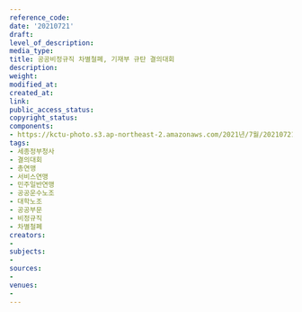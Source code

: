 ```yaml
---
reference_code: 
date: '20210721'
draft: 
level_of_description: 
media_type: 
title: 공공비정규직 차별철폐, 기재부 규탄 결의대회
description: 
weight: 
modified_at: 
created_at: 
link: 
public_access_status: 
copyright_status: 
components:
- https://kctu-photo.s3.ap-northeast-2.amazonaws.com/2021년/7월/20210721-공공비정규직+차별철폐,+기재부+규탄+결의대회_세종정부청사_결의대회_총연맹_서비스연맹_민주일반연맹_공공운수노조_대학노조_공공부문_비정규직_차별철폐/photo_2021-07-21_16-11-10.jpg
tags:
- 세종정부청사
- 결의대회
- 총연맹
- 서비스연맹
- 민주일반연맹
- 공공운수노조
- 대학노조
- 공공부문
- 비정규직
- 차별철폐
creators:
- 
subjects:
- 
sources:
- 
venues:
- 
---
```


